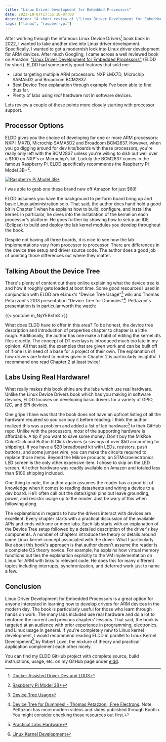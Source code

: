 ```yaml
---
title: "Linux Driver Development for Embedded Processors"
date: 2023-10-07T17:56:16-07:00
description: "A short review of \"Linux Driver Development for Embedded Processors\"."
tags: ["linux", "raspberrypi"]
---
```


After working through the infamous Linux Device Drivers[^1] book back in 2022,
I wanted to take another dive into Linux driver development. Specifically, I
wanted to get a modernish look into Linux driver development for ARM devices.
After much Googling, I came across a well reviewed book on Amazon: ["Linux
Driver Development for Embedded Processors"][2] (ELDD for short). ELDD had some
pretty good features that sold me:

* Labs targeting multiple ARM processors: NXP i.MX7D, Microchip SAMA5D2 and
  Broadcom BCM2837.
* Best Device Tree explanation through example I've been able to find thus far.
* Plenty of labs using *real* hardware not in software devices.

Lets review a couple of these points more closely starting with processor
support.

## Processor Options

ELDD gives you the choice of developing for one or more ARM processors: NXP
i.MX7D, Microchip SAMA5D2 and Broadcom BCM2837. However, when you go digging
around for dev kits/boards with these processors, you're really only left with
the BCM2837 unless you're willing to dish out well over a $100 on NXP's or
Microchip's kit. Luckily the BCM2837 comes in the famous Raspberry Pi. ELDD
specifically recommends the Raspberry Pi Model 3B+[^2].

[![Raspberry Pi Model 3B+][4]][3]

I was able to grab one these brand new off Amazon for just $60!

ELDD assumes you have the background to perform board bring up and basic Linux
administration solo. That said, the author does hand hold a good bit in Chapter
1 when he explains how to build, configure, and install the kernel. In
particular, he dives into the installation of the kernel on each processor's
platform. He goes further by showing how to setup an IDE (Eclipse) to build and
deploy the lab kernel modules you develop throughout the book.

Despite not having all three boards, it is nice to see how the lab
implementations vary from processor to processor. There are differences in the
device tree setup and driver source code. The author does a good job of
pointing those differences out where they matter.

## Talking About the Device Tree

There's plenty of content out there online explaining what the device tree is
and how it roughly gets loaded at boot time. Some good resources I used in
conjunction with ELDD are eLinux's "Device Tree Usage"[^3] wiki and Thomas
Petazzoni's 2013 presentation "Device Tree for Dummies"[^4]. Pettazoni's
presentation is in particular worth the watch:

{{< youtube m_NyYEBxfn8 >}}

What does ELDD have to offer in this area? To be honest, the device tree
description and introduction of properties chapter to chapter is a little
rough. Additionally, the author has one make a habit of editing the kernel dts
files directly. The concept of DT overlays is introduced much too late in my
opinion. All that said, the examples that are given work and can be built off
of if one is in need of a base for a project of their own. The explanation of
how drivers are linked to nodes given in Chapter 2 is particularly insightful.
I recommend one read Chapter 2 at least twice!

## Labs Using Real Hardware!

What really makes this book shine are the labs which use real hardware.
Unlike the Linux Device Drivers book which has you making in software devices,
ELDD focuses on developing basic drivers for a variety of GPIO, I2C, and SPI
devices.

One gripe I have was that the book does not have an upfront listing of all the
hardware required so you can buy it before reading. I think the author realized
this was a problem and added a list of lab hardware[^5] to their GitHub repo.
Unlike with the processors, *most* of the supporting hardware is affordable. A
tip if you want to save some money. Don't buy the MikRoe ColorClick and Button
R Click devices (a savings of over $50 accounting for shipping). If you have a
$20 breadboard kit with LEDs, resistors, push buttons, and some jumper wire,
you can make the circuits required to replace those items. Beyond the Mikroe
products, an STMicroelectronics LED screen is the only other expensive item. I
chose to skip on the LED screen. All other hardware was readily available on
Amazon and totaled less than $100 shipping included.

One thing to note, the author again assumes the reader has a good bit of
knowledge when it comes to reading datasheets and wiring a device to a dev
board. He'll often call out the data/signal pins but leave grounding, power,
and resistor usage up to the reader. Just be wary of this when following along.

The explanations in regards to how the drivers interact with devices are
excellent. Every chapter starts with a practical discussion of the available
APIs and ends with one or more labs. Each lab starts with an explanation of the
Device Tree setup followed by a detailed description of the driver's key
components. A number of chapters introduce the theory or details around some
Linux kernel concept associated with the driver. What I particularly like about
this book's approach is that author doesn't assume the reader is a complete OS
theory novice. For example, he explains how virtual memory functions but ties
the explanation explicitly to the VM implementation on Linux for ARM with links
to relevant code. He does this for many different topics including interrupts,
synchronization, and deferred work just to name a few.

## Conclusion

Linux Driver Development for Embedded Processors is a great option for anyone
interested in learning how to develop drivers for ARM devices in the modern
day. The book is particularly useful for those who learn through hands on work.
The many labs included use real hardware and do a lot to reinforce the current
and previous chapters' lessons. That said, the book is targeted at an audience
with prior experience in programming, electronics, and Linux usage in general.
If you're completely new to Linux kernel development, I would recommend reading
ELDD in parallel to Linux Kernel Development[^6] by Robert Love, the mixture of
theory and practical application complement each other nicely.

You can find my ELDD GitHub project with complete source, build instructions,
usage, etc. on my GitHub page under [eldd][9].

[1]: https://programmador.com/posts/linux-device-drivers/
[2]: https://www.amazon.com/Linux-Driver-Development-Embedded-Processors/dp/1729321828
[3]: https://www.raspberrypi.com/products/raspberry-pi-3-model-b-plus/
[4]: /posts/linux-driver-development-for-embedded-processors/raspberry-pi-3b-plus.avif
[5]: https://elinux.org/Device_Tree_Usage 
[6]: https://www.youtube.com/watch?v=m_NyYEBxfn8
[7]: https://github.com/ALIBERA/linux_book_2nd_edition/blob/master/Practical_labs_hardware.pdf
[8]: https://www.amazon.com/Linux-Kernel-Development-Robert-Love/dp/0672329468
[9]: https://github.com/ivan-guerra/eldd/tree/master

[^1]: [Docker Assisted Driver Dev and LDD3][1]
[^2]: [Raspberry Pi Model 3B+][3]
[^3]: [Device Tree Usage][5]
[^4]: [Device Tree for Dummies! - Thomas Petazzoni, Free Electrons][6]. Note,
    Pettazoni has more modern videos and slides published through Bootlin.
    You might consider checking those resources out first.
[^5]: [Practical Labs Hardware][7]
[^6]: [Linux Kernel Development][8]
